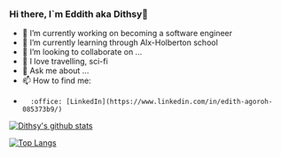 ### Hi there, I`m Eddith aka Dithsy👋

- 🔭 I’m currently working on becoming a software engineer
- 🌱 I’m currently learning through Alx-Holberton school
- 👯 I’m looking to collaborate on ...
- 🧡 I love travelling, sci-fi 
- 💬 Ask me about ...
- 📫 How to find me:
-       :office: [LinkedIn](https://www.linkedin.com/in/edith-agoroh-085373b9/)


[![Dithsy's github stats](https://github-readme-stats.vercel.app/api?username=Dithsy&count_private=true&show_icons=true&theme=radical&hide_rank=false)](https://github.com/Dithsy/github-readme-stats)


[![Top Langs](https://github-readme-stats.vercel.app/api/top-langs/?username=Dithsy)](https://github.com/Dithsy/github-readme-stats)
